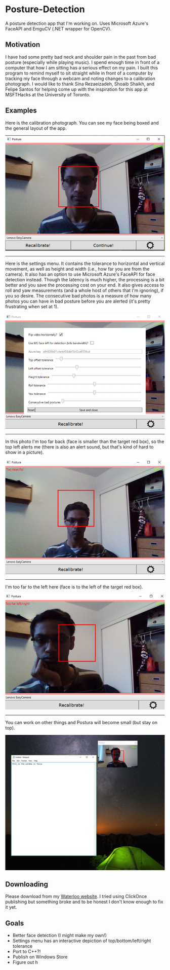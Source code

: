 # Posture-Detection
A posture detection app that I'm working on. Uses Microsoft Azure's FaceAPI and EmguCV (.NET wrapper for OpenCV).

## Motivation
I have had some pretty bad neck and shoulder pain in the past from bad posture (especially while playing music). I spend enough time in front of a computer that how I am sitting has a serious effect on my pain.  I built this program to remind myself to sit straight while in front of a computer by tracking my face through a webcam and noting changes to a calibration photograph. I would like to thank Sina Rezaeizadeh, Shoaib Shaikh, and Felipe Santos for helping come up with the inspiration for this app at MSFTHacks at the  University of Toronto.

## Examples
Here is the calibration photograph. You can see my face being boxed and the general layout of the app.

![Photo 1](Screenshot1.PNG)

---

Here is the settings menu. It contains the tolerance to horizontal and vertical movement, as well as height and width (i.e., how far you are from the camera). It also has an option to use Microsoft Azure's FaceAPI for face detection instead. Though the latency is much higher, the processing is a bit better and you save the processing cost on your end. It also gives access to roll and yaw measurements (and a whole host of others that I'm ignoring), if you so desire. The consecutive bad photos is a measure of how many photos you can have in bad posture before you are alerted (it's pretty frustrating when set at 1).

![Photo 2](Screenshot2.PNG)

---

In this photo I'm too far back (face is smaller than the target red box), so the top left alerts me (there is also an alert sound, but that's kind of hard to show in a picture).

![Photo 3](Screenshot3.PNG)

---

I'm too far to the left here (face is to the left of the target red box).

![Photo 4](Screenshot4.PNG)

---

You can work on other things and Postura will become small (but stay on top).

![Photo 5](Screenshot5.PNG)

## Downloading
Please download from my [Waterloo website](https://www.student.cs.uwaterloo.ca/~a23sriva/). I tried using ClickOnce publishing but something broke and to be honest I don't know enough to fix it yet.

## Goals
- Better face detection (I might make my own!)
- Settings menu has an interactive depiction of top/bottom/left/right tolerance
- Port to C++?!
- Publish on Windows Store
- Figure out h
